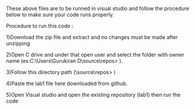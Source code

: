 These above files are to be runned in visual studio and follow the procedure below to make sure your code runs properly.

Procedure to run this code :

1)Download the zip file and extract and no changes must be made after unzipping

2)Open C drive and under that open user  and select the folder with owner name (ex:C:\Users\Gurukiran D\source\repos> ).

3)Follow this directory path  (\source\repos> )

4)Paste the lab1 file here downloaded from github.

5)Open Visual studio and open the existing repository (lab1) then run the code

